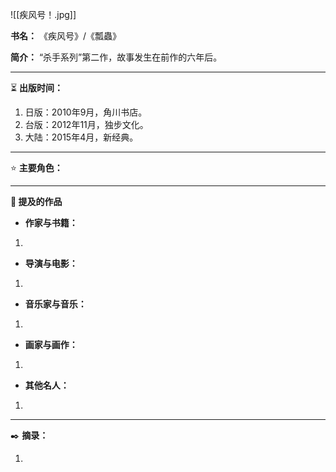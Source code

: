 
![[疾风号！.jpg]]

**书名：** 《疾风号》/《瓢蟲》

**简介：** “杀手系列”第二作，故事发生在前作的六年后。

---

⏳ **出版时间：** 

1. 日版：2010年9月，角川书店。
2. 台版：2012年11月，独步文化。
3. 大陆：2015年4月，新经典。

---

⭐ **主要角色：**

 

---

**📜 提及的作品**

- **作家与书籍：** 

1. 

- **导演与电影：** 

1. 

- **音乐家与音乐：** 

1. 

- **画家与画作：** 

1. 

- **其他名人：**

1. 

---

✒️ **摘录：** 

1. 